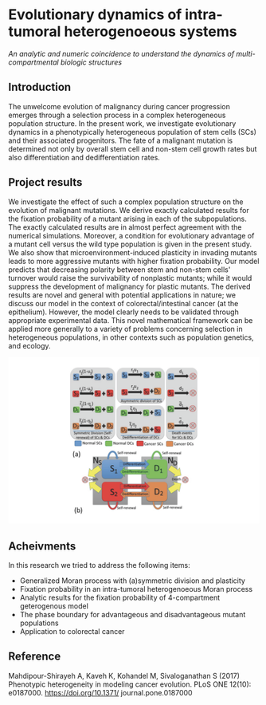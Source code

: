 # Evolutionary dynamics of intra-tumoral heterogenoeous systems 
_An analytic and numeric coincidence to understand the dynamics of multi-compartmental biologic structures_

## Introduction

The unwelcome evolution of malignancy during cancer progression emerges through a
selection process in a complex heterogeneous population structure. In the present work, we
investigate evolutionary dynamics in a phenotypically heterogeneous population of stem
cells (SCs) and their associated progenitors. The fate of a malignant mutation is determined
not only by overall stem cell and non-stem cell growth rates but also differentiation and dedifferentiation
rates. 

## Project results

We investigate the effect of such a complex population structure on the
evolution of malignant mutations. We derive exactly calculated results for the fixation probability
of a mutant arising in each of the subpopulations. The exactly calculated results are in
almost perfect agreement with the numerical simulations. Moreover, a condition for evolutionary
advantage of a mutant cell versus the wild type population is given in the present
study. We also show that microenvironment-induced plasticity in invading mutants leads to
more aggressive mutants with higher fixation probability. Our model predicts that decreasing
polarity between stem and non-stem cells' turnover would raise the survivability of nonplastic
mutants; while it would suppress the development of malignancy for plastic mutants.
The derived results are novel and general with potential applications in nature; we discuss
our model in the context of colorectal/intestinal cancer (at the epithelium). However, the
model clearly needs to be validated through appropriate experimental data. This novel
mathematical framework can be applied more generally to a variety of problems concerning
selection in heterogeneous populations, in other contexts such as population genetics, and
ecology.

![image](journal.pone.0187000.g001-1.png)

## Acheivments
In this research we tried to address the following items:
* Generalized Moran process with (a)symmetric division and plasticity
* Fixation probability in an intra-tumoral heterogenoeous Moran process
* Analytic results for the fixation probability of 4-compartment geterogenous model
* The phase boundary for advantageous and disadvantageous mutant populations
* Application to colorectal cancer

## Reference

Mahdipour-Shirayeh A, Kaveh K, Kohandel M, Sivaloganathan S (2017) Phenotypic heterogeneity in modeling cancer evolution. 
PLoS ONE 12(10): e0187000. https://doi.org/10.1371/
journal.pone.0187000
